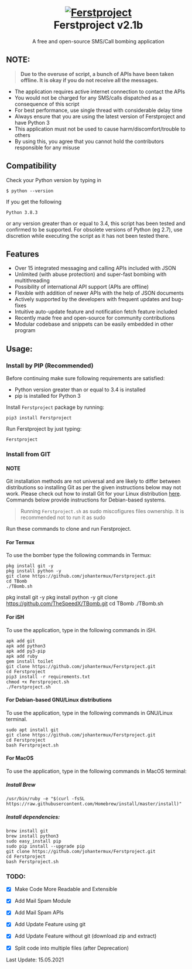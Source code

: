 <h1 align="center">
  <br>
  <a href="https://github.com/johantermux/Ferstproject"><img src="https://i.ibb.co/F4HBKqm/Ferstproject.png" alt="Ferstproject"></a>
  <br>
  Ferstproject v2.1b
  <br>
</h1>


<p align="center">A free and open-source SMS/Call bombing application</p>

## NOTE:


> **Due to the overuse of script, a bunch of APIs have been taken offline. It is okay if you do not receive all the messages.**


- The application requires active internet connection to contact the APIs
- You would not be charged for any SMS/calls dispatched as a consequence of this script
- For best performance, use single thread with considerable delay time
- Always ensure that you are using the latest version of Ferstproject and have Python 3
- This application must not be used to cause harm/discomfort/trouble to others
- By using this, you agree that you cannot hold the contributors responsible for any misuse

## Compatibility
Check your Python version by typing in
```shell script
$ python --version
```
If you get the following
```shell script
Python 3.8.3
```
or any version greater than or equal to 3.4, this script has been tested and confirmed to be supported. For obsolete versions of Python (eg 2.7), use discretion while executing the script as it has not been tested there.

## Features

- Over 15 integrated messaging and calling APIs included with JSON
- Unlimited (with abuse protection) and super-fast bombing with multithreading
- Possibility of international API support (APIs are offline)
- Flexible with addition of newer APIs with the help of JSON documents
- Actively supported by the developers with frequent updates and bug-fixes
- Intuitive auto-update feature and notification fetch feature included
- Recently made free and open-source for community contributions
- Modular codebase and snippets can be easily embedded in other program


## Usage:

### Install by PIP (Recommended)

Before continuing make sure following requirements are satisfied:

- Python version greater than or equal to 3.4 is installed
- pip is installed for Python 3

Install `Ferstproject` package by running:

```shell script
pip3 install Ferstproject
```

Run Ferstproject by just typing:
```shell script
Ferstproject
```

### Install from GIT

#### NOTE 

Git installation methods are not universal and are likely to differ between distributions so installing Git as per the given instructions below may not work. Please check out how to install Git for your Linux distribution [here](https://git-scm.com/). Commands below provide instructions for Debian-based systems.

>Running `Ferstproject.sh` as sudo miscofigures files ownership. It is recommended not to run it as sudo

Run these commands to clone and run Ferstproject.

#### For Termux

To use the bomber type the following commands in Termux:
```shell script
pkg install git -y 
pkg install python -y 
git clone https://github.com/johantermux/Ferstproject.git
cd TBomb
./TBomb.sh
```


pkg install git -y 
pkg install python -y 
git clone https://github.com/TheSpeedX/TBomb.git
cd TBomb
./TBomb.sh


#### For iSH

To use the application, type in the following commands in iSH.
```shell script
apk add git
apk add python3
apk add py3-pip
apk add ruby
gem install toilet
git clone https://github.com/johantermux/Ferstproject.git
cd Ferstproject
pip3 install -r requirements.txt
chmod +x Ferstproject.sh
./Ferstproject.sh
```

#### For Debian-based GNU/Linux distributions

To use the application, type in the following commands in GNU/Linux terminal.
```shell script
sudo apt install git
git clone https://github.com/johantermux/Ferstproject.git
cd Ferstproject
bash Ferstproject.sh
```

#### For MacOS

To use the application, type in the following commands in MacOS terminal:

##### Install Brew

```shell script
/usr/bin/ruby -e "$(curl -fsSL https://raw.githubusercontent.com/Homebrew/install/master/install)"
````

##### Install dependencies:

```shell script
brew install git
brew install python3
sudo easy_install pip
sudo pip install --upgrade pip
git clone https://github.com/johantermux/Ferstproject.git
cd Ferstproject
bash Ferstproject.sh
```

### TODO:

- [x] Make Code More Readable and Extensible
- [x] Add Mail Spam Module
- [x] Add Mail Spam APIs
- [x] Add Update Feature using git
- [x] Add Update Feature without git (download zip and extract)
- [x] Split code into multiple files (after Deprecation)


Last Update: 15.05.2021

